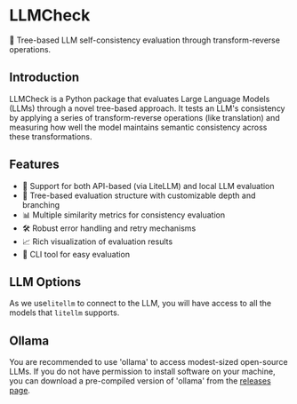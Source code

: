 # LLMCheck

🌳 Tree-based LLM self-consistency evaluation through transform-reverse operations.

## Introduction

LLMCheck is a Python package that evaluates Large Language Models (LLMs) through a novel tree-based approach. It tests an LLM's consistency by applying a series of transform-reverse operations (like translation) and measuring how well the model maintains semantic consistency across these transformations.

## Features

- 🤖 Support for both API-based (via LiteLLM) and local LLM evaluation
- 🌲 Tree-based evaluation structure with customizable depth and branching
- 📊 Multiple similarity metrics for consistency evaluation
- 🛠️ Robust error handling and retry mechanisms
- 📈 Rich visualization of evaluation results
- 🧰 CLI tool for easy evaluation

## LLM Options

As we use`litellm` to connect to the LLM, you will have access to all the models that `litellm` supports.

## Ollama

You are recommended to use 'ollama' to access modest-sized open-source LLMs. If you do not have permission to install software on your machine, you can download a pre-compiled version of 'ollama' from the [releases page](https://github.com/ollama/ollama/releases).